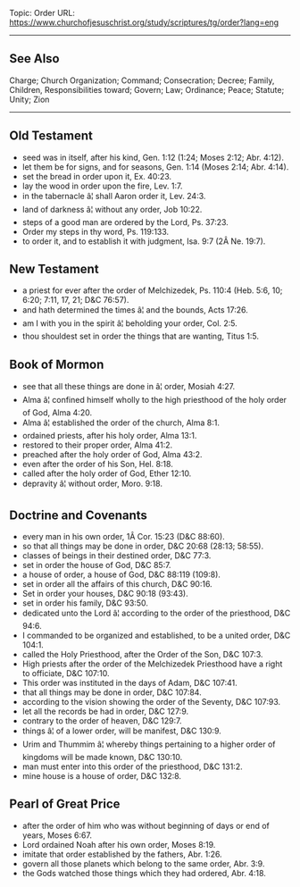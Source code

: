 Topic: Order
URL: https://www.churchofjesuschrist.org/study/scriptures/tg/order?lang=eng

---

## See Also

Charge; Church Organization; Command; Consecration; Decree; Family, Children, Responsibilities toward; Govern; Law; Ordinance; Peace; Statute; Unity; Zion

---

## Old Testament

- seed was in itself, after his kind, Gen. 1:12 (1:24; Moses 2:12; Abr. 4:12).
- let them be for signs, and for seasons, Gen. 1:14 (Moses 2:14; Abr. 4:14).
- set the bread in order upon it, Ex. 40:23.
- lay the wood in order upon the fire, Lev. 1:7.
- in the tabernacle â¦ shall Aaron order it, Lev. 24:3.
- land of darkness â¦ without any order, Job 10:22.
- steps of a good man are ordered by the Lord, Ps. 37:23.
- Order my steps in thy word, Ps. 119:133.
- to order it, and to establish it with judgment, Isa. 9:7 (2Â Ne. 19:7).

## New Testament

- a priest for ever after the order of Melchizedek, Ps. 110:4 (Heb. 5:6, 10; 6:20; 7:11, 17, 21; D&C 76:57).
- and hath determined the times â¦ and the bounds, Acts 17:26.
- am I with you in the spirit â¦ beholding your order, Col. 2:5.
- thou shouldest set in order the things that are wanting, Titus 1:5.

## Book of Mormon

- see that all these things are done in â¦ order, Mosiah 4:27.
- Alma â¦ confined himself wholly to the high priesthood of the holy order of God, Alma 4:20.
- Alma â¦ established the order of the church, Alma 8:1.
- ordained priests, after his holy order, Alma 13:1.
- restored to their proper order, Alma 41:2.
- preached after the holy order of God, Alma 43:2.
- even after the order of his Son, Hel. 8:18.
- called after the holy order of God, Ether 12:10.
- depravity â¦ without order, Moro. 9:18.

## Doctrine and Covenants

- every man in his own order, 1Â Cor. 15:23 (D&C 88:60).
- so that all things may be done in order, D&C 20:68 (28:13; 58:55).
- classes of beings in their destined order, D&C 77:3.
- set in order the house of God, D&C 85:7.
- a house of order, a house of God, D&C 88:119 (109:8).
- set in order all the affairs of this church, D&C 90:16.
- Set in order your houses, D&C 90:18 (93:43).
- set in order his family, D&C 93:50.
- dedicated unto the Lord â¦ according to the order of the priesthood, D&C 94:6.
- I commanded to be organized and established, to be a united order, D&C 104:1.
- called the Holy Priesthood, after the Order of the Son, D&C 107:3.
- High priests after the order of the Melchizedek Priesthood have a right to officiate, D&C 107:10.
- This order was instituted in the days of Adam, D&C 107:41.
- that all things may be done in order, D&C 107:84.
- according to the vision showing the order of the Seventy, D&C 107:93.
- let all the records be had in order, D&C 127:9.
- contrary to the order of heaven, D&C 129:7.
- things â¦ of a lower order, will be manifest, D&C 130:9.
- Urim and Thummim â¦ whereby things pertaining to a higher order of kingdoms will be made known, D&C 130:10.
- man must enter into this order of the priesthood, D&C 131:2.
- mine house is a house of order, D&C 132:8.

## Pearl of Great Price

- after the order of him who was without beginning of days or end of years, Moses 6:67.
- Lord ordained Noah after his own order, Moses 8:19.
- imitate that order established by the fathers, Abr. 1:26.
- govern all those planets which belong to the same order, Abr. 3:9.
- the Gods watched those things which they had ordered, Abr. 4:18.

